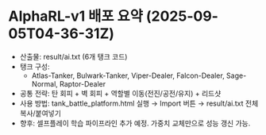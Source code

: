 # AlphaRL-v1 배포 요약 (2025-09-05T04-36-31Z)
- 산출물: result/ai.txt (6개 탱크 코드)
- 탱크 구성:
  - Atlas-Tanker, Bulwark-Tanker, Viper-Dealer, Falcon-Dealer, Sage-Normal, Raptor-Dealer
- 공통 전략: 탄 회피 + 벽 회피 + 역할별 이동(전진/공전/유지) + 리드샷
- 사용 방법: tank_battle_platform.html 실행 → Import 버튼 → result/ai.txt 전체 복사/붙여넣기
- 향후: 셀프플레이 학습 파이프라인 추가 예정. 가중치 교체만으로 성능 갱신 가능.
